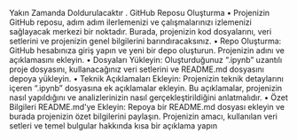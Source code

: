 Yakın Zamanda Doldurulacaktır
. GitHub Reposu Oluşturma
• Projenizin GitHub reposu, adım adım ilerlemenizi ve çalışmalarınızı izlemenizi sağlayacak
merkezi bir noktadır. Burada, projenizin kod dosyalarını, veri setlerini ve projenizin genel
bilgilerini barındıracaksınız.
• Repo Oluşturma: GitHub hesabınıza giriş yapın ve yeni bir depo oluşturun. Projenizin adını
ve açıklamasını ekleyin.
• Dosyaları Yükleyin: Oluşturduğunuz “.ipynb” uzantılı proje dosyasını, kullanacağınız veri
setlerini ve README.md dosyasını depoya yükleyin.
• Teknik Açıklamaları Ekleyin: Projenizin teknik detaylarını içeren “.ipynb” dosyasına ek
açıklamalar ekleyin. Bu açıklamalar, projenizin nasıl yapıldığını ve analizlerinizin nasıl
gerçekleştirildiğini anlatmalıdır.
• Özet Bilgileri README.md'ye Ekleyin: Repoya bir README.md dosyası ekleyin ve burada
projenizin özet bilgilerini paylaşın. Projenizin amacı, kullanılan veri setleri ve temel
bulgular hakkında kısa bir açıklama yapın
